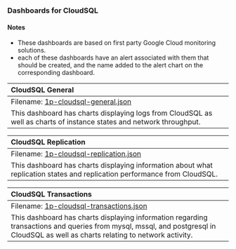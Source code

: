 ### Dashboards for CloudSQL

#### Notes

- These dashboards are based on first party Google Cloud monitoring solutions.
- each of these dashboards have an alert associated with them that should be created, and the name added to the alert chart on the corresponding dashboard.

|CloudSQL General|
|:------------------|
|Filename: [1p-cloudsql-general.json](1p-cloudsql-general.json)|
|This dashboard has charts displaying logs from CloudSQL as well as charts of instance states and network throughput. |

|CloudSQL Replication|
|:------------------|
|Filename: [1p-cloudsql-replication.json](1p-cloudsql-replication.json)|
|This dashboard has charts displaying information about what replication states and replication performance from CloudSQL. |

|CloudSQL Transactions|
|:------------------|
|Filename: [1p-cloudsql-transactions.json](1p-cloudsql-transactions.json)|
|This dashboard has charts displaying information regarding transactions and queries from mysql, mssql, and postgresql in CloudSQL as well as charts relating to network activity. |